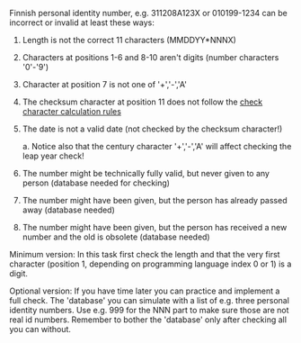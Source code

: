 Finnish personal identity number, e.g. 311208A123X or 010199-1234 can be incorrect or invalid at least these ways:

1.	Length is not the correct 11 characters (MMDDYY*NNNX)

1.	Characters at positions 1-6 and 8-10 aren't digits (number characters '0'-'9')

1.	Character at position 7 is not one of '+','-','A'

1.	The checksum character at position 11 does not follow the [check character calculation rules](https://maol.fi/materiaalit/kpm/7-luokka/racket-7-lk/1ljl/1-4-jakoj%C3%A4%C3%A4nn%C3%B6s/henkil%C3%B6tunnus/)

1.	The date is not a valid date (not checked by the checksum character!)

	a.	Notice also that the century character '+','-','A' will affect checking the leap year check!

1.	The number might be technically fully valid, but never given to any person (database needed for checking)

1.	The number might have been given, but the person has already passed away (database needed)

1.	The number might have been given, but the person has received a new number and the old is obsolete (database needed)

Minimum version: In this task first check the length and that the very first character (position 1, depending on programming language index 0 or 1) is a digit.

Optional version: If you have time later you can practice and implement a full check. The 'database' you can simulate with a list of e.g. three personal identity numbers. Use e.g. 999 for the NNN part to make sure those are not real id numbers. Remember to bother the 'database' only after checking all you can without.
